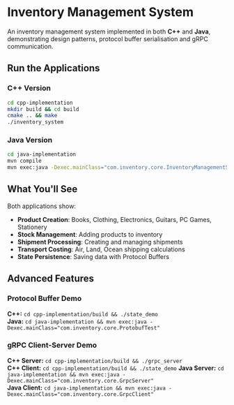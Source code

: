 # Inventory Management System

An inventory management system implemented in both **C++** and **Java**, demonstrating design patterns, protocol buffer serialisation and gRPC communication.

## Run the Applications

### C++ Version
```bash
cd cpp-implementation
mkdir build && cd build
cmake .. && make
./inventory_system
```

### Java Version
```bash
cd java-implementation
mvn compile
mvn exec:java -Dexec.mainClass="com.inventory.core.InventoryManagementSystem"
```

## What You'll See

Both applications show:
- **Product Creation**: Books, Clothing, Electronics, Guitars, PC Games, Stationery
- **Stock Management**: Adding products to inventory
- **Shipment Processing**: Creating and managing shipments
- **Transport Costing**: Air, Land, Ocean shipping calculations
- **State Persistence**: Saving data with Protocol Buffers

## Advanced Features

### Protocol Buffer Demo
**C++:** `cd cpp-implementation/build && ./state_demo`  
**Java:** `cd java-implementation && mvn exec:java -Dexec.mainClass="com.inventory.core.ProtobufTest"`

### gRPC Client-Server Demo
**C++ Server:** `cd cpp-implementation/build && ./grpc_server`  
**C++ Client:** `cd cpp-implementation/build && ./state_demo`
**Java Server:** `cd java-implementation && mvn exec:java -Dexec.mainClass="com.inventory.core.GrpcServer"`  
**Java Client:** `cd java-implementation && mvn exec:java -Dexec.mainClass="com.inventory.core.GrpcClient"`
